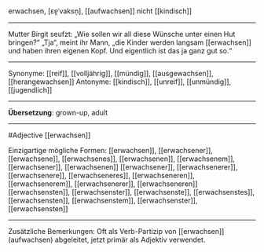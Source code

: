 erwachsen, [ɛɐ̯ˈvaksn̩], [[aufwachsen]]
nicht [[kindisch]]

---
Mutter Birgit seufzt: „Wie sollen wir all diese Wünsche unter einen Hut bringen?“ 
„Tja“, meint ihr Mann, „die Kinder werden langsam [[erwachsen]] und haben ihren eigenen Kopf. Und eigentlich ist das ja ganz gut so.“ 

---
Synonyme: [[reif]], [[volljährig]], [[mündig]], [[ausgewachsen]], [[herangewachsen]]
Antonyme: [[kindisch]], [[unreif]], [[unmündig]], [[jugendlich]]

---
**Übersetzung**:
grown-up, adult

---
#Adjective [[erwachsen]]


Einzigartige mögliche Formen: 
[[erwachsen]], [[erwachsener]], [[erwachsene]], [[erwachsenes]], [[erwachsenen]], [[erwachsenem]], [[erwachsener]], [[erwachsenen]]
[[erwachsener]], [[erwachsenerer]], [[erwachsenere]], [[erwachseneres]], [[erwachseneren]], [[erwachsenerem]], [[erwachsenerer]], [[erwachseneren]]
[[erwachsensten]], [[erwachsenster]], [[erwachsenste]], [[erwachsenstes]], [[erwachsensten]], [[erwachsenstem]], [[erwachsenster]], [[erwachsensten]]

---
Zusätzliche Bemerkungen: Oft als Verb-Partizip von [[erwachsen]] (aufwachsen) abgeleitet, jetzt primär als Adjektiv verwendet.

